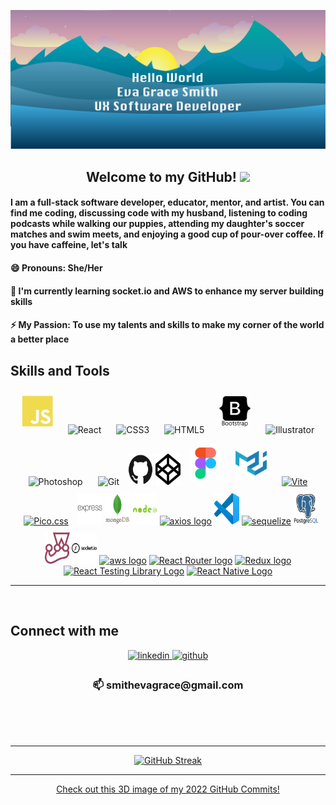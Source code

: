 [![MasterHead](img/githubEvaGrace.jpg)](https://github.com/EvaGraceSmith/EvaGraceSmith.git)

<!-- ### Hi there, I'm Eva Grace!  -->
<h2 align="center">Welcome to my GitHub! <img src="https://raw.githubusercontent.com/MartinHeinz/MartinHeinz/master/wave.gif" width="30px"></h2>

#### I am a full-stack software developer, educator, mentor, and artist. You can find me coding, discussing code with my husband, listening to coding podcasts while walking our puppies, attending my daughter's soccer matches and swim meets, and enjoying a good cup of pour-over coffee. If you have caffeine, let's talk

#### 😄 Pronouns: She/Her

#### 🌱 I'm currently learning socket.io and AWS to enhance my server building skills

#### ⚡ My Passion: To use my talents and skills to make my corner of the world a better place

<!-- #### 💻 Check out these two Web Pages that I built and am most proud of:

     <h2>Holiday Helpers</h2>
<a href="https://holidayhelpers.github.io/holiday-helpers" target="_blank" rel="noreferrer">
     <h2>Odd Duck</h2>
     <a href="https://evagracesmith.github.io/odd-duck" target="_blank" rel="noreferrer"> -->

<!-- [Dev Portfolio](https://.github.io/) || [Artist Site](https://www..com/) -->

## Skills and Tools  

<div align="center">  
<img style="margin: 10px" src="https://raw.githubusercontent.com/devicons/devicon/master/icons/javascript/javascript-plain.svg" alt="JavaScript" height="50" />  
<img style="margin: 10px" src="https://profilinator.rishav.dev/skills-assets/react-original-wordmark.svg" alt="React" height="50" />
<img style="margin: 10px" src="https://profilinator.rishav.dev/skills-assets/css3-original-wordmark.svg" alt="CSS3" height="50" />  
<img style="margin: 10px" src="https://profilinator.rishav.dev/skills-assets/html5-original-wordmark.svg" alt="HTML5" height="50" />  
<img style="margin: 10px" src="https://raw.githubusercontent.com/devicons/devicon/master/icons/bootstrap/bootstrap-plain-wordmark.svg" alt="Bootstrap" height="50" />  
<!-- <img style="margin: 10px" src="https://profilinator.rishav.dev/skills-assets/csharp-original.svg" alt="C#" height="50" />   -->
<!-- <img style="margin: 10px" src="https://profilinator.rishav.dev/skills-assets/dot-net-original-wordmark.svg" alt=".NET" height="50" />   -->
<!-- <img style="margin: 10px" src="https://profilinator.rishav.dev/skills-assets/java-original-wordmark.svg" alt="Java" height="50" />   -->
<!-- <img style="margin: 10px" src="https://profilinator.rishav.dev/skills-assets/kotlinlang-icon.svg" alt="Kotlin" height="50" />   -->
<!-- <img style="margin: 10px" src="https://profilinator.rishav.dev/skills-assets/android-original-wordmark.svg" alt="Android" height="50" />   -->
<img style="margin: 10px" src="https://profilinator.rishav.dev/skills-assets/adobe_illustrator-icon.svg" alt="Illustrator" height="50" />  
<img style="margin: 10px" src="https://profilinator.rishav.dev/skills-assets/photoshop-plain.svg" alt="Photoshop" height="50" />  
<img style="margin: 10px" src="https://profilinator.rishav.dev/skills-assets/git-scm-icon.svg" alt="Git" height="50" />  
      <a href="https://www.github.com/" target="_blank" rel="noreferrer">
   <img src="https://raw.githubusercontent.com/devicons/devicon/master/icons/github/github-original.svg" alt="github" width="40" height="50"/></a>
    <a href="https://www.codepen.com/" target="_blank" rel="noreferrer">
   <img src="https://raw.githubusercontent.com/devicons/devicon/master/icons/codepen/codepen-plain.svg" alt="codepen" width="40" height="50"/></a>
   <a href="https://www.figma.com/" target="_blank" rel="noreferrer">
   <img style="margin: 10px" src="https://raw.githubusercontent.com/devicons/devicon/master/icons/figma/figma-original.svg" alt="Figma" height="50" /></a>
<a href="https://mui.com/" target="_blank" rel="noreferrer">
<img style="margin: 10px" src="https://raw.githubusercontent.com/devicons/devicon/master/icons/materialui/materialui-original.svg" alt="Material UI" height="50" /></a>
<a href="https://vitejs.dev/" target="_blank" rel="noreferrer">
<img style="margin: 10px" src="https://vitejs.dev/logo.svg" alt="Vite" height="50" /></a>
<a href="https://picocss.com/" target="_blank" rel="noreferrer">
<img style="margin: 10px" src="https://picocss.com/img/logo.svg" alt="Pico.css" height="50" /></a>
   <a href="https://expressjs.com" target="_blank" rel="noreferrer">
   <img src="https://raw.githubusercontent.com/devicons/devicon/master/icons/express/express-original-wordmark.svg" alt="express" width="40" height="50"/></a>
   <a href="https://www.mongodb.com/" target="_blank" rel="noreferrer">
   <img src="https://raw.githubusercontent.com/devicons/devicon/master/icons/mongodb/mongodb-original-wordmark.svg" alt="mongodb" width="40" height="50"/></a>
    <a href="https://www.nodejs.org/" target="_blank" rel="noreferrer">
<img src="https://raw.githubusercontent.com/devicons/devicon/master/icons/nodejs/nodejs-plain-wordmark.svg" alt="node.js" width="40" height="50"/></a>
    <a href="https://axios-http.com/" target="_blank" rel="noreferrer">
<img src="https://axios-http.com/assets/logo.svg" alt="axios logo" width="40" height="50"/></a>
    <a href="https://code.visualstudio.com/" target="_blank" rel="noreferrer">
<img src="https://raw.githubusercontent.com/devicons/devicon/master/icons/vscode/vscode-original.svg" alt="vscode" width="40" height="50"/></a>
    <a href="https://sequelize.org/docs/v6/" target="_blank" rel="noreferrer">
<img src="https://sequelize.org/img/logo.svg" alt="sequelize" width="40" height="50"/></a>
    <a href="https://www.postgresql.org/" target="_blank" rel="noreferrer">
<img src="https://raw.githubusercontent.com/devicons/devicon/master/icons/postgresql/postgresql-original-wordmark.svg" alt="postgresql" width="40" height="50"/></a>
    <a href="https://jestjs.io/" target="_blank" rel="noreferrer">
<img src="https://raw.githubusercontent.com/devicons/devicon/master/icons/jest/jest-plain.svg" alt="jest logo" width="40" height="50"/></a>
    <a href="https://socket.io/" target="_blank" rel="noreferrer">
<img src="https://raw.githubusercontent.com/devicons/devicon/master/icons/socketio/socketio-original-wordmark.svg" alt="socketio logo" width="40" height="50"/></a>
    <a href="https://aws.amazon.com/" target="_blank" rel="noreferrer">
<img src="https://d3c9ouasuy8pg6.cloudfront.net/dist/images/aws-logo-light_2a8d69e93c95850234f1c278e70f7ddb.png" alt="aws logo" width="50" height="40"/></a>
    <a href="https://reactrouter.com/en/main" target="_blank" rel="noreferrer">
<img src="https://reactrouter.com/_brand/react-router-stacked-color.svg" alt="React Router logo" width="50" height="40"/></a>
    <a href="https://redux.js.org/" target="_blank" rel="noreferrer">
<img src="https://d33wubrfki0l68.cloudfront.net/0834d0215db51e91525a25acf97433051f280f2f/c30f5/img/redux.svg" alt="Redux logo" width="50" height="40"/></a>
    <a href="https://testing-library.com/" target="_blank" rel="noreferrer">
<img src="https://testing-library.com/img/octopus-64x64.png" alt="React Testing Library Logo" width="50" height="40"/></a>
<a href="https://reactnative.dev/" target="_blank" rel="noreferrer">
<img src="https://www.datocms-assets.com/45470/1631026680-logo-react-native.png" alt="React Native Logo" width="60" height="40"/></a>



<!-- <a href="https://trello.com/" target="_blank" rel="noreferrer">
<img src="https://github.com/devicons/devicon/blob/master/icons/trello/trello-plain.svg" alt="trello" width="40" height="50"/></a> -->

</div>
  
___


<br/>  

## Connect with me 
 

<div align="center"><a href="https://www.linkedin.com/in/eva-grace-smith-99661125b/" target="_blank">
<img src=https://img.shields.io/badge/linkedin-%231E77B5.svg?&style=for-the-badge&logo=linkedin&logoColor=white alt=linkedin style="margin-bottom: 5px;" />
</a>  
<a href="https://github.com/EvaGraceSmith" target="_blank">
<img src=https://img.shields.io/badge/github-%2324292e.svg?&style=for-the-badge&logo=github&logoColor=white alt=github style="margin-bottom: 5px;" />
</a>
 <h3 align="center">📫 smithevagrace@gmail.com </h3>
<br>
<br>
<br>

___

<div align="center">  

[![GitHub Streak](https://streak-stats.demolab.com/?user=EvaGraceSmith)](https://git.io/streak-stats)

</div>

___

<a href="https://skyline.github.com/evagracesmith/2022">Check out this 3D image of my 2022 GitHub Commits!</a>

<!--
**EvaGraceSmith/EvaGraceSmith** is a ✨ _special_ ✨ repository because its `README.md` (this file) appears on your GitHub profile.

Here are some ideas to get you started:

- 🔭 I’m currently working on ...
- 🌱 I’m currently learning ...
- 👯 I’m looking to collaborate on ...
- 🤔 I’m looking for help with ...
- 💬 Ask me about ...
- 📫 How to reach me: ...
- 😄 Pronouns: ...
- ⚡ Fun fact: ...
-->
